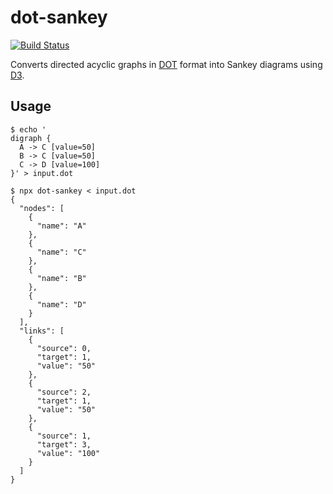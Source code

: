 dot-sankey
==========

[![Build Status](https://travis-ci.org/richardTowers/dot-sankey.svg?branch=master)](https://travis-ci.org/richardTowers/dot-sankey)

Converts directed acyclic graphs in
[DOT](https://graphviz.gitlab.io/_pages/doc/info/lang.html) format into Sankey
diagrams using [D3](https://d3js.org/).

Usage
-----

```
$ echo '
digraph {
  A -> C [value=50]
  B -> C [value=50]
  C -> D [value=100]
}' > input.dot

$ npx dot-sankey < input.dot
{
  "nodes": [
    {
      "name": "A"
    },
    {
      "name": "C"
    },
    {
      "name": "B"
    },
    {
      "name": "D"
    }
  ],
  "links": [
    {
      "source": 0,
      "target": 1,
      "value": "50"
    },
    {
      "source": 2,
      "target": 1,
      "value": "50"
    },
    {
      "source": 1,
      "target": 3,
      "value": "100"
    }
  ]
}
```
